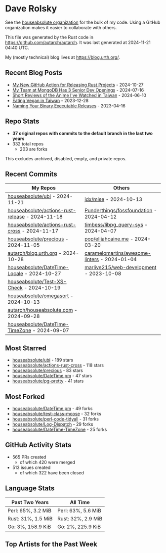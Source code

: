 
# Dave Rolsky

See the [houseabsolute organization](https://github.com/houseabsolute) for the
bulk of my code. Using a GitHub organization makes it easier to collaborate
with others.

This file was generated by the Rust code in
https://github.com/autarch/autarch. It was last generated at 2024-11-21 04:40 UTC.

My (mostly technical) blog lives at https://blog.urth.org/.

## Recent Blog Posts

- [My New GitHub Action for Releasing Rust Projects](https://blog.urth.org/2024/10/27/my-new-github-action-for-releasing-rust-projects/) - 2024-10-27
- [My Team at MongoDB Has 3 Senior Dev Openings](https://blog.urth.org/2024/07/16/my-team-at-mongodb-has-3-senior-dev-openings/) - 2024-07-16
- [Short Reviews of the Anime I&#39;ve Watched in Taiwan](https://blog.urth.org/2024/06/10/short-reviews-of-the-anime-i-ve-watched-in-taiwan/) - 2024-06-10
- [Eating Vegan in Taiwan](https://blog.urth.org/2023/12/28/eating-vegan-in-taiwan/) - 2023-12-28
- [Naming Your Binary Executable Releases](https://blog.urth.org/2023/04/16/naming-your-binary-executable-releases/) - 2023-04-16


## Repo Stats
- **37 original repos with commits to the default branch in the last two years**
- 332 total repos
  - 203 are forks

This excludes archived, disabled, empty, and private repos.

## Recent Commits
| My Repos | Others |
|----------|--------|
| [houseabsolute/ubi](https://github.com/houseabsolute/ubi) - 2024-11-21              | [jdx/mise](https://github.com/jdx/mise) - 2024-10-13                |
| [houseabsolute/actions-rust-release](https://github.com/houseabsolute/actions-rust-release) - 2024-11-18              | [Punderthings/fossfoundation](https://github.com/Punderthings/fossfoundation) - 2024-04-12                |
| [houseabsolute/actions-rust-cross](https://github.com/houseabsolute/actions-rust-cross) - 2024-11-17              | [timbess/libpg_query-sys](https://github.com/timbess/libpg_query-sys) - 2024-04-07                |
| [houseabsolute/precious](https://github.com/houseabsolute/precious) - 2024-11-05              | [pop/elijahcaine.me](https://github.com/pop/elijahcaine.me) - 2024-03-20                |
| [autarch/blog.urth.org](https://github.com/autarch/blog.urth.org) - 2024-10-28              | [caramelomartins/awesome-linters](https://github.com/caramelomartins/awesome-linters) - 2024-01-04                |
| [houseabsolute/DateTime-Locale](https://github.com/houseabsolute/DateTime-Locale) - 2024-10-27              | [marlive215/web-development](https://github.com/marlive215/web-development) - 2023-10-08                |
| [houseabsolute/Test-XS-Check](https://github.com/houseabsolute/Test-XS-Check) - 2024-10-19              |                 |
| [houseabsolute/omegasort](https://github.com/houseabsolute/omegasort) - 2024-10-13              |                 |
| [autarch/houseabsolute.com](https://github.com/autarch/houseabsolute.com) - 2024-09-28              |                 |
| [houseabsolute/DateTime-TimeZone](https://github.com/houseabsolute/DateTime-TimeZone) - 2024-09-07              |                 |


## Most Starred
- [houseabsolute/ubi](https://github.com/houseabsolute/ubi) - 189 stars
- [houseabsolute/actions-rust-cross](https://github.com/houseabsolute/actions-rust-cross) - 118 stars
- [houseabsolute/precious](https://github.com/houseabsolute/precious) - 83 stars
- [houseabsolute/DateTime.pm](https://github.com/houseabsolute/DateTime.pm) - 47 stars
- [houseabsolute/pg-pretty](https://github.com/houseabsolute/pg-pretty) - 41 stars


## Most Forked
- [houseabsolute/DateTime.pm](https://github.com/houseabsolute/DateTime.pm) - 49 forks
- [houseabsolute/test-class-moose](https://github.com/houseabsolute/test-class-moose) - 32 forks
- [houseabsolute/perl-code-tidyall](https://github.com/houseabsolute/perl-code-tidyall) - 31 forks
- [houseabsolute/Log-Dispatch](https://github.com/houseabsolute/Log-Dispatch) - 29 forks
- [houseabsolute/DateTime-TimeZone](https://github.com/houseabsolute/DateTime-TimeZone) - 25 forks


## GitHub Activity Stats
- 565 PRs created
  - of which 420 were merged
- 513 issues created
  - of which 322 have been closed

## Language Stats
| Past Two Years        | All Time                |
|-----------------------|-------------------------|
| Perl: 65%, 3.2 MiB              | Perl: 63%, 5.6 MiB                |
| Rust: 31%, 1.5 MiB              | Rust: 32%, 2.9 MiB                |
| Go: 3%, 158.9 KiB              | Go: 2%, 225.9 KiB                |


## Top Artists for the Past Week

